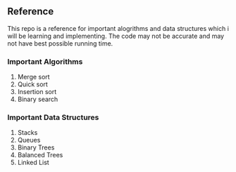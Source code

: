 ## Reference
This repo is a reference for important alogrithms and data structures which i will be learning and implementing. The code may not be accurate and may not have best possible running time.

### Important Algorithms
1. Merge sort
2. Quick sort
3. Insertion sort
4. Binary search

### Important Data Structures
1. Stacks
2. Queues
3. Binary Trees
4. Balanced Trees
5. Linked List
